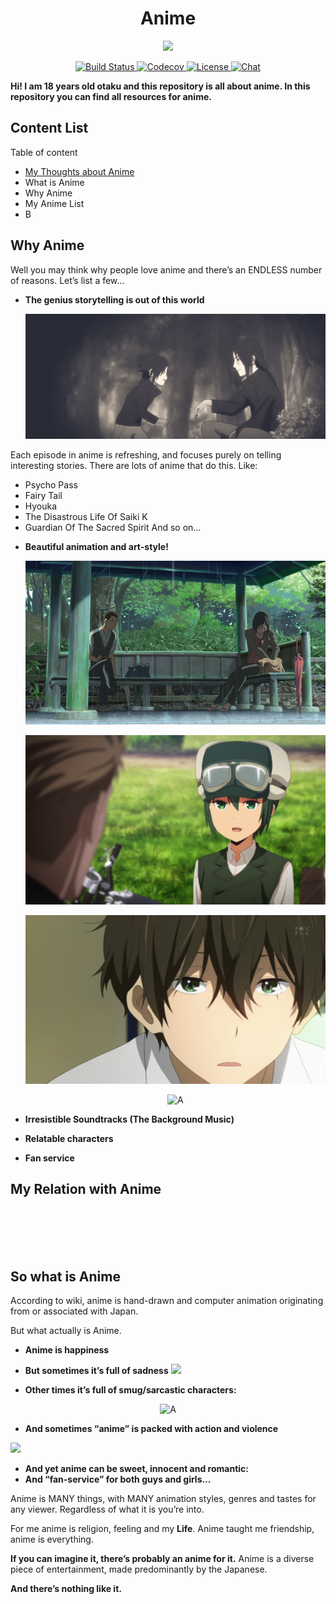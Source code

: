 <h1 align="center">Anime</h1>

<p align="center">
  <a href="http://forthebadge.com/" target="_blank">
    <img src="http://forthebadge.com/images/badges/built-with-love.svg"/>
  </a>
</p>


<p align="center">
  <a href="https://travis-ci.org/Kylart/KawAnime" target="_blank">
    <img src="https://travis-ci.org/Kylart/KawAnime.svg?branch=master" alt="Build Status">
  </a>
  <a href="https://codecov.io/gh/Kylart/KawAnime" target="_blank">
    <img src="https://codecov.io/gh/Kylart/KawAnime/branch/master/graph/badge.svg" alt="Codecov" />
  </a>
  <a href="https://opensource.org/licenses/MIT" target="_blank">
    <img src="https://img.shields.io/badge/License-MIT-blue.svg" alt="License">
  </a>
  <a href="https://discord.gg/sdArN2Z" target="_blank">
    <img src="https://img.shields.io/badge/chat-on%20discord-7289da.svg" alt="Chat">
  </a>
</p>

**Hi! I am 18 years old otaku and this repository is all about anime. In this repository you can find all resources for anime.**

## Content List
Table of content
  * [My Thoughts about Anime](#so-what-is-anime)
  * What is Anime
  * Why Anime
  * My Anime List
  * B



## Why Anime
Well you may think why people love anime and there’s an ENDLESS number of reasons. Let’s list a few…

  * **The genius storytelling is out of this world**
    <p align="center">
       <img src="\source\story.gif" alt="A" >
     </a></p>
Each episode in anime is refreshing, and focuses purely on telling interesting stories.
There are lots of anime that do this. Like:
  - Psycho Pass
  - Fairy Tail
  - Hyouka
  - The Disastrous Life Of Saiki K
  - Guardian Of The Sacred Spirit
And so on…

  * **Beautiful animation and art-style!**
      <p align="center">
        <img src="\source\3.jpg" alt="A" >
      </a></p>
      <p align="center">
        <img src="\source\4.jpg" alt="A" >
      </a></p>
      <p align="center">
        <img src="\source\1.jpg" alt="A" >
      </a></p>
      <p align="center">
        <img src="\source\2.jpg" alt="A" >
      </a></p>


  * **Irresistible Soundtracks (The Background Music)**


  * **Relatable characters**
  * **Fan service**





## My Relation with Anime


<br><br><br><br>



## So what is Anime
According to wiki, anime is hand-drawn and computer animation originating from or associated with Japan.

But what actually is Anime. <br>

  * **Anime is happiness**
  * **But sometimes it’s full of sadness**
  ![](hs.png)

  * **Other times it’s full of smug/sarcastic characters:** <br>
  <p align="center">
    <img src="aaa.png" alt="A" >
  </a></p>

  * **And sometimes “anime” is packed with action and violence**

  ![](ap.png)
  * **And yet anime can be sweet, innocent and romantic:**
  * **And “fan-service” for both guys and girls…**

Anime is MANY things, with MANY animation styles, genres and tastes for any viewer. Regardless of what it is you’re into.

For me anime is religion, feeling and my **Life**.
Anime taught me friendship, anime is everything.

**If you can imagine it, there’s probably an anime for it.** Anime is a diverse piece of entertainment, made predominantly by the Japanese.

**And there’s nothing like it.**

<br>

